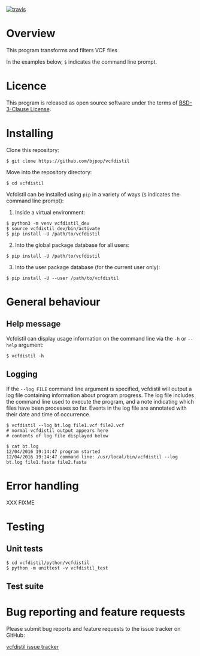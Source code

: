 [![travis](https://travis-ci.org/bjpop/vcfdistil.svg?branch=master)](https://travis-ci.org/bjpop/vcfdistil)

# Overview 

This program transforms and filters VCF files 

In the examples below, `$` indicates the command line prompt.

# Licence

This program is released as open source software under the terms of [BSD-3-Clause License](https://raw.githubusercontent.com/bjpop/vcfdistil/master/LICENSE).

# Installing

Clone this repository: 
```
$ git clone https://github.com/bjpop/vcfdistil
```

Move into the repository directory:
```
$ cd vcfdistil
```

Vcfdistil can be installed using `pip` in a variety of ways (`$` indicates the command line prompt):

1. Inside a virtual environment:
```
$ python3 -m venv vcfdistil_dev
$ source vcfdistil_dev/bin/activate
$ pip install -U /path/to/vcfdistil
```
2. Into the global package database for all users:
```
$ pip install -U /path/to/vcfdistil
```
3. Into the user package database (for the current user only):
```
$ pip install -U --user /path/to/vcfdistil
```


# General behaviour

## Help message

Vcfdistil can display usage information on the command line via the `-h` or `--help` argument:

```
$ vcfdistil -h
```

## Logging

If the ``--log FILE`` command line argument is specified, vcfdistil will output a log file containing information about program progress. The log file includes the command line used to execute the program, and a note indicating which files have been processes so far. Events in the log file are annotated with their date and time of occurrence. 

```
$ vcfdistil --log bt.log file1.vcf file2.vcf
# normal vcfdistil output appears here
# contents of log file displayed below
```
```
$ cat bt.log
12/04/2016 19:14:47 program started
12/04/2016 19:14:47 command line: /usr/local/bin/vcfdistil --log bt.log file1.fasta file2.fasta
```

# Error handling

XXX FIXME

# Testing

## Unit tests

```
$ cd vcfdistil/python/vcfdistil
$ python -m unittest -v vcfdistil_test
```

## Test suite


# Bug reporting and feature requests

Please submit bug reports and feature requests to the issue tracker on GitHub:

[vcfdistil issue tracker](https://github.com/bjpop/vcfdistil/issues)
